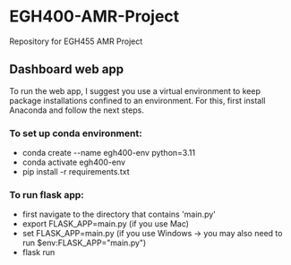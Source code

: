 # EGH400-AMR-Project
Repository for EGH455 AMR Project

## Dashboard web app
To run the web app, I suggest you use a virtual environment to keep package installations confined to an environment. For this, first install Anaconda and follow the next steps.

### To set up conda environment:
* conda create --name egh400-env python=3.11
* conda activate egh400-env
* pip install -r requirements.txt

### To run flask app:
* first navigate to the directory that contains 'main.py'
* export FLASK_APP=main.py (if you use Mac)
* set FLASK_APP=main.py (if you use Windows -> you may also need to run $env:FLASK_APP="main.py")
* flask run
